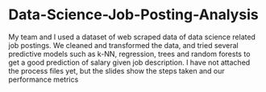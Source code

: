 # Data-Science-Job-Posting-Analysis
My team and I used a dataset of web scraped data of data science related job postings. 
We cleaned and transformed the data, and tried several predictive models such as k-NN, regression,
trees and random forests to get a good prediction of salary given job description.
I have not attached the process files yet, but the slides show the steps taken and our performance metrics
